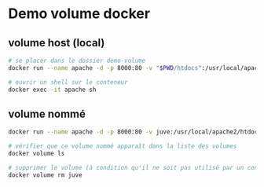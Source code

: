 # Demo volume docker

## volume host (local)
```bash
# se placer dans le dossier demo-volume
docker run --name apache -d -p 8000:80 -v "$PWD/htdocs":/usr/local/apache2/htdocs httpd:2.4-alpine

# ouvrir un shell sur le conteneur
docker exec -it apache sh
```

## volume nommé

```bash
docker run --name apache -d -p 8000:80 -v juve:/usr/local/apache2/htdocs httpd:2.4-alpine

# vérifier que ce volume nommé apparaît dans la liste des volumes
docker volume ls

# supprimer le volume (à condition qu'il ne soit pas utilisé par un conteneur)
docker volume rm juve
```